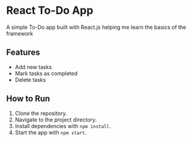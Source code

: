 # React To-Do App

A simple To-Do app built with React.js helping me learn the basics of the framework

## Features
- Add new tasks
- Mark tasks as completed
- Delete tasks

## How to Run
1. Clone the repository.
2. Navigate to the project directory.
3. Install dependencies with `npm install`.
4. Start the app with `npm start`.
